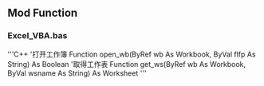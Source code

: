 ## Mod Function
### Excel_VBA.bas

'''C++
'打开工作簿
Function open_wb(ByRef wb As Workbook, ByVal flfp As String) As Boolean
'取得工作表
Function get_ws(ByRef wb As Workbook, ByVal wsname As String) As Worksheet 
'''
